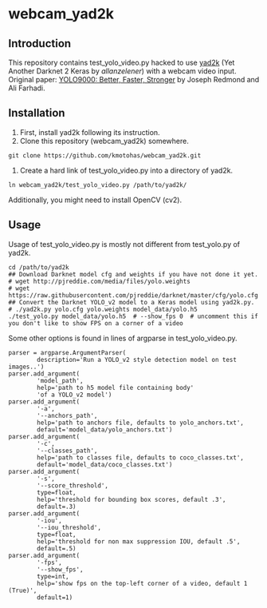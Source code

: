 # webcam\_yad2k

## Introduction
This repository contains test\_yolo\_video.py hacked to use [yad2k](https://github.com/allanzelener/YAD2K) (Yet Another Darknet 2 Keras by _allanzelener_) with a webcam video input.
Original paper: [YOLO9000: Better, Faster, Stronger](https://arxiv.org/abs/1612.08242) by Joseph Redmond and Ali Farhadi.

## Installation
1. First, install yad2k following its instruction.
1. Clone this repository (webcam\_yad2k) somewhere.
```
git clone https://github.com/kmotohas/webcam_yad2k.git
```
1. Create a hard link of test\_yolo\_video.py into a directory of yad2k.
```
ln webcam_yad2k/test_yolo_video.py /path/to/yad2k/
```
Additionally, you might need to install OpenCV (cv2).

## Usage
Usage of test\_yolo\_video.py is mostly not different from test\_yolo.py of yad2k.
```
cd /path/to/yad2k
## Download Darknet model cfg and weights if you have not done it yet.
# wget http://pjreddie.com/media/files/yolo.weights
# wget https://raw.githubusercontent.com/pjreddie/darknet/master/cfg/yolo.cfg
## Convert the Darknet YOLO_v2 model to a Keras model using yad2k.py.
# ./yad2k.py yolo.cfg yolo.weights model_data/yolo.h5
./test_yolo.py model_data/yolo.h5  # --show_fps 0  # uncomment this if you don't like to show FPS on a corner of a video
```
Some other options is found in lines of argparse in test\_yolo\_video.py.
```
parser = argparse.ArgumentParser(
        description='Run a YOLO_v2 style detection model on test images..')
parser.add_argument(
        'model_path',
        help='path to h5 model file containing body'
        'of a YOLO_v2 model')
parser.add_argument(
        '-a',
        '--anchors_path',
        help='path to anchors file, defaults to yolo_anchors.txt',
        default='model_data/yolo_anchors.txt')
parser.add_argument(
        '-c',
        '--classes_path',
        help='path to classes file, defaults to coco_classes.txt',
        default='model_data/coco_classes.txt')
parser.add_argument(
        '-s',
        '--score_threshold',
        type=float,
        help='threshold for bounding box scores, default .3',
        default=.3)
parser.add_argument(
        '-iou',
        '--iou_threshold',
        type=float,
        help='threshold for non max suppression IOU, default .5',
        default=.5)
parser.add_argument(
        '-fps',
        '--show_fps',
        type=int,
        help='show fps on the top-left corner of a video, default 1 (True)',
        default=1)
```

